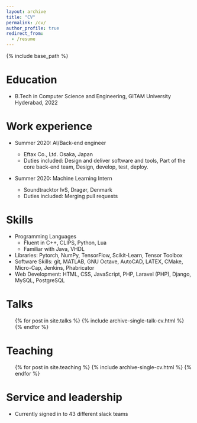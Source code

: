 ```yaml
---
layout: archive
title: "CV"
permalink: /cv/
author_profile: true
redirect_from:
  - /resume
---
```


{% include base_path %}

Education
======
* B.Tech in Computer Science and Engineering, GITAM University Hyderabad, 2022

Work experience
======
* Summer 2020: AI/Back-end engineer
  * Eftax Co., Ltd. Osaka, Japan
  * Duties included: Design and deliver software and tools, Part of the core back-end team, Design, develop, test, deploy.

* Summer 2020: Machine Learning Intern
  * Soundtracktor IvS, Dragør, Denmark
  * Duties included: Merging pull requests
  
Skills
======
* Programming Languages
  * Fluent in C++, CLIPS, Python, Lua
  * Familiar with Java, VHDL
* Libraries: Pytorch, NumPy, TensorFlow, Scikit-Learn, Tensor Toolbox  
* Software Skills: git, MATLAB, GNU Octave, AutoCAD, LATEX, CMake, Micro-Cap, Jenkins, Phabricator
* Web Development: HTML, CSS, JavaScript, PHP, Laravel (PHP), Django, MySQL, PostgreSQL
  
  
<!---  
Publications
======
  <ul>{% for post in site.publications %}
    {% include archive-single-cv.html %}
  {% endfor %}</ul>
-->
  
Talks
======
  <ul>{% for post in site.talks %}
    {% include archive-single-talk-cv.html %}
  {% endfor %}</ul>
  
Teaching
======
  <ul>{% for post in site.teaching %}
    {% include archive-single-cv.html %}
  {% endfor %}</ul>
  
Service and leadership
======
* Currently signed in to 43 different slack teams
